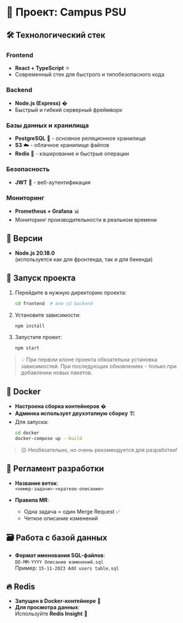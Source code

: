 
# 🚀 Проект: Campus PSU

## 🛠 Технологический стек

### Frontend
- **React + TypeScript** ⚛️  
- Современный стек для быстрого и типобезопасного кода

### Backend
- **Node.js (Express)** �  
- Быстрый и гибкий серверный фреймворк

### Базы данных и хранилища
- **PostgreSQL** 🐘 - основное реляционное хранилище
- **S3** ☁️ - облачное хранилище файлов
- **Redis** 🧠 - кэширование и быстрые операции

### Безопасность
- **JWT** 🔑 - веб-аутентификация

### Мониторинг
- **Prometheus + Grafana** 📊  
- Мониторинг производительности в реальном времени

## 📌 Версии

- **Node.js 20.18.0**  
  (используется как для фронтенда, так и для бекенда)  

## 🚀 Запуск проекта

1. Перейдите в нужную директорию проекта:
   ```bash
   cd frontend  # или cd backend
   ```
2. Установите зависимости:
   ```bash
   npm install
   ```
3. Запустите проект:
   ```bash
   npm start
   ```

> 💡 При первом клоне проекта обязательна установка зависимостей. При последующих обновлениях - только при добавлении новых пакетов.

## 🐳 Docker

- **Настроена сборка контейнеров** �
- **Админка использует двухэтапную сборку** 🏗
- Для запуска:
  ```bash
  cd docker
  docker-compose up --build
  ```

> 😉 Необязательно, но очень рекомендуется для разработки!

## 🔄 Регламент разработки

- **Название веток**:  
  `<номер-задачи>-<краткое-описание>`  
  
- **Правила MR**:  
  - Одна задача = один Merge Request ✅  
  - Четкое описание изменений


## 🗃 Работа с базой данных

- **Формат именования SQL-файлов**:  
  `DD-MM-YYYY Описание изменений.sql`  
  Пример: `15-11-2023 Add users table.sql`


## 🔥 Redis

- **Запущен в Docker-контейнере** 🐳
- **Для просмотра данных**:  
  Используйте **Redis Insight** 👀  

